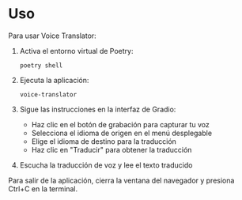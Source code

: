 # Uso

Para usar Voice Translator:

1. Activa el entorno virtual de Poetry:
   ```
   poetry shell
   ```

2. Ejecuta la aplicación:
   ```
   voice-translator
   ```

3. Sigue las instrucciones en la interfaz de Gradio:
   - Haz clic en el botón de grabación para capturar tu voz
   - Selecciona el idioma de origen en el menú desplegable
   - Elige el idioma de destino para la traducción
   - Haz clic en "Traducir" para obtener la traducción

4. Escucha la traducción de voz y lee el texto traducido

Para salir de la aplicación, cierra la ventana del navegador y presiona Ctrl+C en la terminal.
